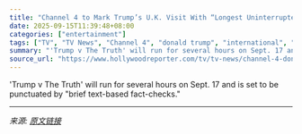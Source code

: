 ```yaml
---
title: "Channel 4 to Mark Trump’s U.K. Visit With “Longest Uninterrupted Reel of Untruths Ever Broadcast on Television”"
date: 2025-09-15T11:39:48+08:00
categories: ["entertainment"]
tags: ["TV", "TV News", "Channel 4", "donald trump", "international", "Trump", "united kingdom"]
summary: "'Trump v The Truth' will run for several hours on Sept. 17 and is set to be punctuated by \"brief text-based fact-checks.\""
source_url: "https://www.hollywoodreporter.com/tv/tv-news/channel-4-donald-trump-uk-visit-truth-untruth-lies-program-1236371565/"
---
```


'Trump v The Truth' will run for several hours on Sept. 17 and is set to be punctuated by "brief text-based fact-checks."

---

*来源: [原文链接](https://www.hollywoodreporter.com/tv/tv-news/channel-4-donald-trump-uk-visit-truth-untruth-lies-program-1236371565/)*
